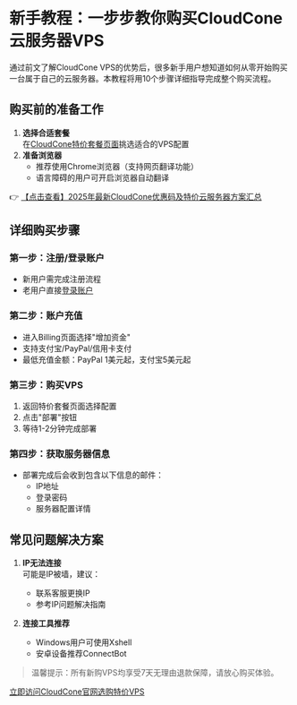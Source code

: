 # 新手教程：一步步教你购买CloudCone云服务器VPS

通过前文了解CloudCone VPS的优势后，很多新手用户想知道如何从零开始购买一台属于自己的云服务器。本教程将用10个步骤详细指导完成整个购买流程。

## 购买前的准备工作

1. **选择合适套餐**  
   在[CloudCone特价套餐页面](https://bit.ly/Cloudcone)挑选适合的VPS配置
2. **准备浏览器**  
   - 推荐使用Chrome浏览器（支持网页翻译功能）
   - 语言障碍的用户可开启浏览器自动翻译

👉 [【点击查看】2025年最新CloudCone优惠码及特价云服务器方案汇总](https://bit.ly/Cloudcone)

## 详细购买步骤

### 第一步：注册/登录账户
- 新用户需完成注册流程
- 老用户直接[登录账户](https://bit.ly/Cloudcone)

### 第二步：账户充值
- 进入Billing页面选择"增加资金"
- 支持支付宝/PayPal/信用卡支付
- 最低充值金额：PayPal 1美元起，支付宝5美元起

### 第三步：购买VPS
1. 返回特价套餐页面选择配置
2. 点击"部署"按钮
3. 等待1-2分钟完成部署

### 第四步：获取服务器信息
- 部署完成后会收到包含以下信息的邮件：
  - IP地址
  - 登录密码
  - 服务器配置详情

## 常见问题解决方案

1. **IP无法连接**  
   可能是IP被墙，建议：
   - 联系客服更换IP
   - 参考IP问题解决指南

2. **连接工具推荐**  
   - Windows用户可使用Xshell
   - 安卓设备推荐ConnectBot

> 温馨提示：所有新购VPS均享受7天无理由退款保障，请放心购买体验。

[立即访问CloudCone官网选购特价VPS](https://bit.ly/Cloudcone)